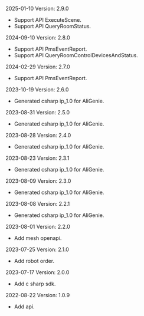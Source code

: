 2025-01-10 Version: 2.9.0
- Support API ExecuteScene.
- Support API QueryRoomStatus.


2024-09-10 Version: 2.8.0
- Support API PmsEventReport.
- Support API QueryRoomControlDevicesAndStatus.


2024-02-29 Version: 2.7.0
- Support API PmsEventReport.


2023-10-19 Version: 2.6.0
- Generated csharp ip_1.0 for AliGenie.

2023-08-31 Version: 2.5.0
- Generated csharp ip_1.0 for AliGenie.

2023-08-28 Version: 2.4.0
- Generated csharp ip_1.0 for AliGenie.

2023-08-23 Version: 2.3.1
- Generated csharp ip_1.0 for AliGenie.

2023-08-09 Version: 2.3.0
- Generated csharp ip_1.0 for AliGenie.

2023-08-08 Version: 2.2.1
- Generated csharp ip_1.0 for AliGenie.

2023-08-01 Version: 2.2.0
- Add mesh openapi.

2023-07-25 Version: 2.1.0
- Add robot order.

2023-07-17 Version: 2.0.0
- Add c sharp sdk.

2022-08-22 Version: 1.0.9
- Add api.

